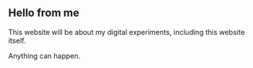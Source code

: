 
## Hello from me

This website will be about my digital experiments, including this website itself.  

Anything can happen.  
